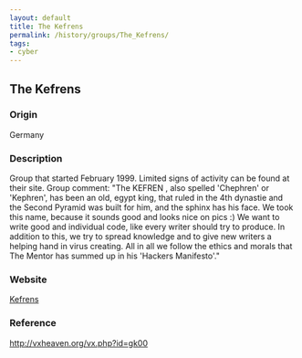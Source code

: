 ```yaml
---
layout: default
title: The Kefrens
permalink: /history/groups/The_Kefrens/
tags:
- cyber
---
```


## The Kefrens

### Origin
Germany

### Description
Group that started February 1999. Limited signs of activity can be found at their site.
Group comment: "The KEFREN , also spelled 'Chephren' or 'Kephren', has been an old, egypt king, that ruled in the 4th dynastie and the Second Pyramid was built for him, and the sphinx has his face. We took this name, because it sounds good and looks nice on pics :) We want to write good and individual code, like every writer should try to produce. In addition to this, we try to spread knowledge and to give new writers a helping hand in virus creating. All in all we follow the ethics and morals that The Mentor has summed up in his 'Hackers Manifesto'."

### Website
[Kefrens](http://vxheaven.org/vx.php?id=zk00)

### Reference
http://vxheaven.org/vx.php?id=gk00
